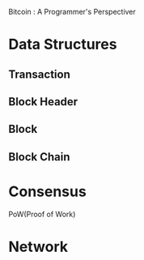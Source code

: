 Bitcoin : A Programmer's Perspectiver

# Data Structures

## Transaction

## Block Header

## Block

## Block Chain

# Consensus
PoW(Proof of Work)

# Network
